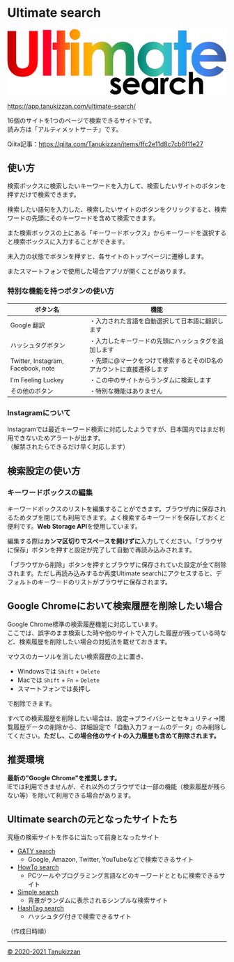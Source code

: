 # Ultimate search

![logo](./images/ultimate.svg)

https://app.tanukizzan.com/ultimate-search/

16個のサイトを1つのページで検索できるサイトです。  
読み方は「アルティメットサーチ」です。

Qiita記事：https://qiita.com/Tanukizzan/items/ffc2e11d8c7cb6f11e27

## 使い方

検索ボックスに検索したいキーワードを入力して、検索したいサイトのボタンを押すだけで検索できます。

検索したい語句を入力した、検索したいサイトのボタンをクリックすると、検索ワードの先頭にそのキーワードを含めて検索できます。

また検索ボックスの上にある「キーワードボックス」からキーワードを選択すると検索ボックスに入力することができます。

未入力の状態でボタンを押すと、各サイトのトップページに遷移します。

またスマートフォンで使用した場合アプリが開くことがあります。

### 特別な機能を持つボタンの使い方

| ボタン名 | 機能 |
| - | - |
| Google 翻訳 | ・入力された言語を自動選択して日本語に翻訳します |
| ハッシュタグボタン | ・入力したキーワードの先頭にハッシュタグを追加します |
| Twitter, Instagram, Facebook, note | ・先頭に@マークをつけて検索するとそのID名のアカウントに直接遷移します |
| I'm Feeling Luckey | ・この中のサイトからランダムに検索します |
| その他のボタン | ・特別な機能はありません |

### Instagramについて
Instagramでは最近キーワード検索に対応したようですが、日本国内ではまだ利用できないためアラートが出ます。  
（解禁されたらできるだけ早く対応します）

## 検索設定の使い方

### キーワードボックスの編集

キーワードボックスのリストを編集することができます。ブラウザ内に保存されるためタブを閉じても利用できます。よく検索するキーワードを保存しておくと便利です。**Web Storage API**を使用しています。

編集する際は**カンマ区切りでスペースを開けずに**入力してください。「ブラウザに保存」ボタンを押すと設定が完了して自動で再読み込みされます。

「ブラウザから削除」ボタンを押すとブラウザに保存されていた設定が全て削除されます。ただし再読み込みするか再度Ultimate searchにアクセスすると、デフォルトのキーワードのリストがブラウザに保存されます。

## Google Chromeにおいて検索履歴を削除したい場合

Google Chrome標準の検索履歴機能に対応しています。  
ここでは、誤字のまま検索した時や他のサイトで入力した履歴が残っている時など、検索履歴を削除したい場合の対処法を載せておきます。

マウスのカーソルを消したい検索履歴の上に置き、

- Windowsでは `Shift` + `Delete`
- Macでは `Shift` + `Fn` + `Delete`
- スマートフォンでは長押し

で削除できます。

すべての検索履歴を削除したい場合は、設定→プライバシーとセキュリティ→閲覧履歴データの削除から、詳細設定で「自動入力フォームのデータ」のみ削除してください。**ただし、この場合他のサイトの入力履歴も含めて削除されます。**

## 推奨環境

**最新の"Google Chrome"を推奨します。**  
IEでは利用できませんが、それ以外のブラウザでは一部の機能（検索履歴が残らない等）を除いて利用できる場合があります。

## Ultimate searchの元となったサイトたち

究極の検索サイトを作るに当たって前身となったサイト

- [GATY search](https://app.tanukizzan.com/gaty-search/)
  - Google, Amazon, Twitter, YouTubeなどで検索できるサイト
- [HowTo search](https://app.tanukizzan.com/howto-search/)
  - PCツールやプログラミング言語などのキーワードとともに検索できるサイト
- [Simple search](https://app.tanukizzan.com/simple-search/)
  - 背景がランダムに表示されるシンプルな検索サイト
- [HashTag search](https://app.tanukizzan.com/hashtag-search/)
  - ハッシュタグ付きで検索できるサイト

（作成日時順）

---

[&copy; 2020-2021 Tanukizzan](https://app.tanukizzan.com/)
